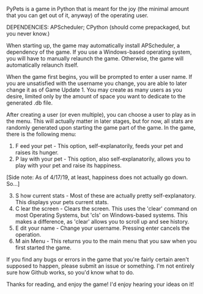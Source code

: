 PyPets is a game in Python that is meant for the joy (the minimal amount that you can get out of it, anyway) of the operating user.

DEPENDENCIES:
APScheduler;
CPython (should come prepackaged, but you never know.)

When starting up, the game may automatically install APScheduler, a dependency of the game.
If you use a Windows-based operating system, you will have to manually relaunch the game.
Otherwise, the game will automatically relaunch itself.

When the game first begins, you will be prompted to enter a user name.
If you are unsatisfied with the username you change, you are able to later change it as of Game Update 1. You may create as many users as you desire, limited only by the amount of space you want to dedicate to the generated .db file.

After creating a user (or even multiple), you can choose a user to play as in the menu.
This will actually matter in later stages, but for now, all stats are randomly generated upon starting the game part of the game.
In the game, there is the following menu:

1. F eed your pet - This option, self-explanatorily, feeds your pet and raises its hunger.
2. P lay with your pet - This option, also self-explanatorily, allows you to play with your pet and raise its happiness.

[Side note: As of 4/17/19, at least, happiness does not actually go down. So...]

3. S how current stats - Most of these are actually pretty self-explanatory. This displays your pets current stats.
4. C lear the screen - Clears the screen. This uses the 'clear' command on most Operating Systems, but 'cls' on Windows-based systems. This makes a difference, as 'clear' allows you to scroll up and see history.
5. E dit your name - Change your username. Pressing enter cancels the operation.
6. M ain Menu - This returns you to the main menu that you saw when you first started the game.

If you find any bugs or errors in the game that you're fairly certain aren't supposed to happen, please submit an issue or something.
I'm not entirely sure how Github works, so you'd know what to do.

Thanks for reading, and enjoy the game! I'd enjoy hearing your ideas on it!
